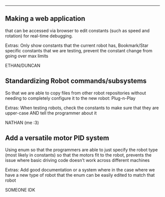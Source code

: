 ___
## Making a web application

that can be accessed via browser to edit constants (such as speed and rotation) for real-time debugging.

Extras: Only show constants that the current robot has, Bookmark/Star specific constants that we are testing, prevent the constant change from going over max limits

ETHAN/DUNCAN

## Standardizing Robot commands/subsystems

So that we are able to copy files from other robot repositories without needing to completely configure it to the new robot: Plug-n-Play

Extras: When testing robots, check the constants to make sure that they are upper-case AND tell the programmer about it

NATHAN (me :3)

## Add a versatile motor PID system
Using enum so that the programmers are able to just specify the robot type (most likely in constants) so that the motors fit to the robot, prevents the issue where basic driving code doesn't work across different machines

Extras: Add good documentation or a system where in the case where we have a new type of robot that the enum can be easily edited to match that robot

SOMEONE IDK